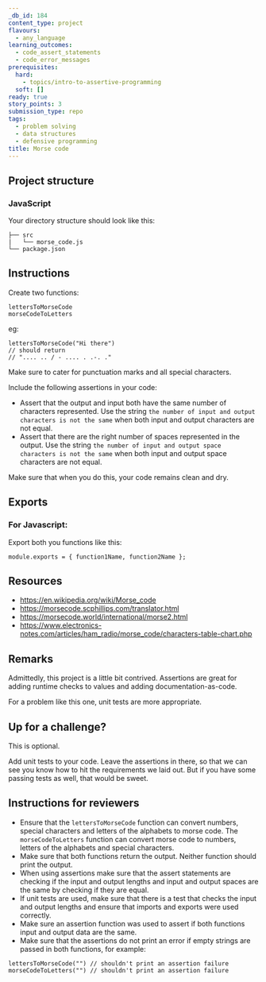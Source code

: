 ```yaml
---
_db_id: 184
content_type: project
flavours:
  - any_language
learning_outcomes:
  - code_assert_statements
  - code_error_messages
prerequisites:
  hard:
    - topics/intro-to-assertive-programming
  soft: []
ready: true
story_points: 3
submission_type: repo
tags:
  - problem solving
  - data structures
  - defensive programming
title: Morse code
---
```


## Project structure

### JavaScript

Your directory structure should look like this:

```
├── src
|   └── morse_code.js
└── package.json
```

## Instructions

Create two functions:

```
lettersToMorseCode
morseCodeToLetters
```

eg:

```
lettersToMorseCode("Hi there")
// should return
// ".... .. / - .... . .-. ."
```

Make sure to cater for punctuation marks and all special characters.

Include the following assertions in your code:

- Assert that the output and input both have the same number of characters represented. Use the string `the number of input and output characters is not the same` when both input and output characters are not equal.
- Assert that there are the right number of spaces represented in the output. Use the string `the number of input and output space characters is not the same` when both input and output space characters are not equal.

Make sure that when you do this, your code remains clean and dry.

## Exports

### For Javascript:

Export both you functions like this:

```
module.exports = { function1Name, function2Name };
```

## Resources

- https://en.wikipedia.org/wiki/Morse_code
- https://morsecode.scphillips.com/translator.html
- https://morsecode.world/international/morse2.html
- https://www.electronics-notes.com/articles/ham_radio/morse_code/characters-table-chart.php

## Remarks

Admittedly, this project is a little bit contrived. Assertions are great for adding runtime checks to values and adding documentation-as-code.

For a problem like this one, unit tests are more appropriate.

## Up for a challenge?

This is optional.

Add unit tests to your code. Leave the assertions in there, so that we can see you know how to hit the requirements we laid out. But if you have some passing tests as well, that would be sweet.

## Instructions for reviewers

- Ensure that the `lettersToMorseCode` function can convert numbers, special characters and letters of the alphabets to morse code. The `morseCodeToLetters` function can convert morse code to numbers, letters of the alphabets and special characters.
- Make sure that both functions return the output. Neither function should print the output.
- When using assertions make sure that the assert statements are checking if the input and output lengths and input and output spaces are the same by checking if they are equal.
- If unit tests are used, make sure that there is a test that checks the input and output lengths and ensure that imports and exports were used correctly.
- Make sure an assertion function was used to assert if both functions input and output data are the same.
- Make sure that the assertions do not print an error if empty strings are passed in both functions, for example:

```
lettersToMorseCode("") // shouldn't print an assertion failure
morseCodeToLetters("") // shouldn't print an assertion failure
```
